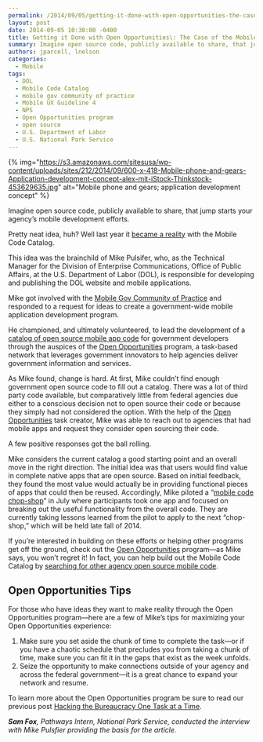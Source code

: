 ```yaml
---
permalink: /2014/09/05/getting-it-done-with-open-opportunities-the-case-of-the-mobile-code-catalog/
layout: post
date: 2014-09-05 10:30:00 -0400
title: Getting it Done with Open Opportunities\: The Case of the Mobile Code Catalog
summary: Imagine open source code, publicly available to share, that jump starts your agency&rsquo;s mobile development efforts. Pretty neat idea, huh? Well last year it became a reality with the Mobile Code Catalog. This idea was the brainchild of Mike Pulsifer, who, as the Technical Manager for the Division of Enterprise Communications, Office of Public Affairs,
authors: jparcell, lnelson
categories:
  - Mobile
tags:
  - DOL
  - Mobile Code Catalog
  - mobile gov community of practice
  - Mobile UX Guideline 4
  - NPS
  - Open Opportunities program
  - open source
  - U.S. Department of Labor
  - U.S. National Park Service
---
```


{% img="https://s3.amazonaws.com/sitesusa/wp-content/uploads/sites/212/2014/09/600-x-418-Mobile-phone-and-gears-Application-development-concept-alex-mit-iStock-Thinkstock-453629635.jpg" alt="Mobile phone and gears; application development concept" %} 

Imagine open source code, publicly available to share, that jump starts your agency’s mobile development efforts.

Pretty neat idea, huh? Well last year it [became a reality](https://www.WHATEVER/2013/05/13/federal-mobile-code-sharing-catalog-is-here/ "Federal Mobile Code Sharing Catalog Is Here") with the Mobile Code Catalog.

This idea was the brainchild of Mike Pulsifer, who, as the Technical Manager for the Division of Enterprise Communications, Office of Public Affairs, at the U.S. Department of Labor (DOL), is responsible for developing and publishing the DOL website and mobile applications.

Mike got involved with the [Mobile Gov Community of Practice](https://www.WHATEVER/communities/mobile/ "Mobile") and responded to a request for ideas to create a government-wide mobile application development program.

He championed, and ultimately volunteered, to lead the development of a [catalog of open source mobile app code](https://www.WHATEVER/2013/05/13/federal-mobile-code-sharing-catalog-is-here/ "Federal Mobile Code Sharing Catalog Is Here") for government developers through the auspices of the [Open Opportunities](https://openopps.WHATEVER/) program, a task-based network that leverages government innovators to help agencies deliver government information and services.

As Mike found, change is hard. At first, Mike couldn’t find enough government open source code to fill out a catalog. There was a lot of third party code available, but comparatively little from federal agencies due either to a conscious decision not to open source their code or because they simply had not considered the option. With the help of the [Open Opportunities](https://openopps.WHATEVER/) task creator, Mike was able to reach out to agencies that had mobile apps and request they consider open sourcing their code.

A few positive responses got the ball rolling.

Mike considers the current catalog a good starting point and an overall move in the right direction. The initial idea was that users would find value in complete native apps that are open source. Based on initial feedback, they found the most value would actually be in providing functional pieces of apps that could then be reused. Accordingly, Mike piloted a “[mobile code chop-shop](https://www.WHATEVER/2014/07/21/mobile-gov-code-chop-shop-help-department-of-labor-share-their-app-functionality-gov-wide/ "Mobile Gov Code Chop Shop: Help Department of Labor Share Their App Functionality Gov-wide")” in July where participants took one app and focused on breaking out the useful functionality from the overall code. They are currently taking lessons learned from the pilot to apply to the next “chop-shop,” which will be held late fall of 2014.

If you’re interested in building on these efforts or helping other programs get off the ground, check out the [Open Opportunities](https://openopps.WHATEVER/) program—as Mike says, you won’t regret it! In fact, you can help build out the Mobile Code Catalog by [searching for other agency open source mobile code](https://openopps.WHATEVER/tasks/19).

## Open Opportunities Tips

For those who have ideas they want to make reality through the Open Opportunities program—here are a few of Mike’s tips for maximizing your Open Opportunities experience:

  1. Make sure you set aside the chunk of time to complete the task—or if you have a chaotic schedule that precludes you from taking a chunk of time, make sure you can fit it in the gaps that exist as the week unfolds.
  2. Seize the opportunity to make connections outside of your agency and across the federal government—it is a great chance to expand your network and resume.

To learn more about the Open Opportunities program be sure to read our previous post [Hacking the Bureaucracy One Task at a Time](https://www.WHATEVER/2014/06/23/hacking-the-bureaucracy-one-task-at-a-time/ "Hacking the Bureaucracy One Task at a Time").

_**Sam Fox**, Pathways Intern, National Park Service, conducted the interview with Mike Pulsfier providing the basis for the article._